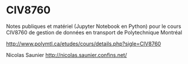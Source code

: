 # CIV8760
Notes publiques et matériel (Jupyter Notebook en Python) pour le cours CIV8760 de gestion de données en transport de Polytechnique Montréal

http://www.polymtl.ca/etudes/cours/details.php?sigle=CIV8760

Nicolas Saunier
http://nicolas.saunier.confins.net/
